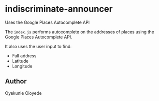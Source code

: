 # indiscriminate-announcer

Uses the Google Places Autocomplete API

The `index.js` performs autocomplete on the addresses of places using the Google Places Autocomplete API.

It also uses the user input to find:

- Full address
- Latitude
- Longitude

## Author

Oyekunle Oloyede
